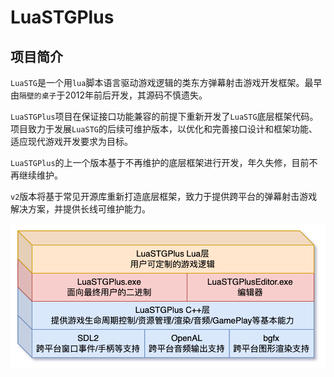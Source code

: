 # LuaSTGPlus

## 项目简介

`LuaSTG`是一个用`lua`脚本语言驱动游戏逻辑的类东方弹幕射击游戏开发框架。最早由`隔壁的桌子`于2012年前后开发，其源码不慎遗失。

`LuaSTGPlus`项目在保证接口功能兼容的前提下重新开发了`LuaSTG`底层框架代码。项目致力于发展`LuaSTG`的后续可维护版本，以优化和完善接口设计和框架功能、适应现代游戏开发要求为目标。

`LuaSTGPlus`的上一个版本基于不再维护的底层框架进行开发，年久失修，目前不再继续维护。

`v2`版本将基于常见开源库重新打造底层框架，致力于提供跨平台的弹幕射击游戏解决方案，并提供长线可维护能力。

![架构图](doc/assets/README_1.png)

